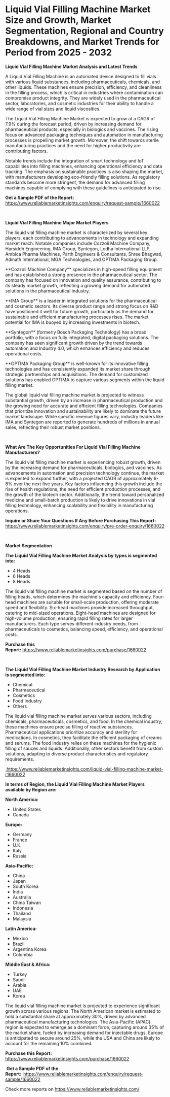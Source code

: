 <p><h1>Liquid Vial Filling Machine Market Size and Growth, Market Segmentation, Regional and Country Breakdowns, and Market Trends for Period from 2025 -  2032</h1></p><p><strong>Liquid Vial Filling Machine Market Analysis and Latest Trends</strong></p>
<p><p>A Liquid Vial Filling Machine is an automated device designed to fill vials with various liquid substances, including pharmaceuticals, chemicals, and other liquids. These machines ensure precision, efficiency, and cleanliness in the filling process, which is critical in industries where contamination can compromise product integrity. They are widely used in the pharmaceutical sector, laboratories, and cosmetic industries for their ability to handle a wide range of vial sizes and liquid viscosities.</p><p>The Liquid Vial Filling Machine Market is expected to grow at a CAGR of 7.9% during the forecast period, driven by increasing demand for pharmaceutical products, especially in biologics and vaccines. The rising focus on advanced packaging techniques and automation in manufacturing processes is propelling market growth. Moreover, the shift towards sterile manufacturing practices and the need for higher productivity are contributing factors. </p><p>Notable trends include the integration of smart technology and IoT capabilities into filling machines, enhancing operational efficiency and data tracking. The emphasis on sustainable practices is also shaping the market, with manufacturers developing eco-friendly filling solutions. As regulatory standards become more stringent, the demand for advanced filling machines capable of complying with these guidelines is anticipated to rise.</p></p>
<p><strong>Get a Sample PDF of the Report:&nbsp;</strong> <a href="https://www.reliablemarketinsights.com/enquiry/request-sample/1660022?utm_campaign=2137&utm_medium=2&utm_source=Github&utm_content=ia&utm_term=20022025&utm_id=liquid-vial-filling-machine">https://www.reliablemarketinsights.com/enquiry/request-sample/1660022</a></p>
<p>&nbsp;</p>
<p><strong>Liquid Vial Filling Machine Major Market Players</strong></p>
<p><p>The liquid vial filling machine market is characterized by several key players, each contributing to advancements in technology and expanding market reach. Notable companies include Cozzoli Machine Company, Harsiddh Engineering, IMA Group, Syntegon, Lodha International LLP, Ambica Pharma Machines, Parth Engineers & Consultants, Shree Bhagwati, Adinath International, MGA Technologies, and OPTIMA Packaging Group.</p><p>**Cozzoli Machine Company** specializes in high-speed filling equipment and has established a strong presence in the pharmaceutical sector. The company has focused on innovation and quality assurance, contributing to its steady market growth, reflecting a growing demand for automated solutions in the pharmaceutical industry.</p><p>**IMA Group** is a leader in integrated solutions for the pharmaceutical and cosmetic sectors. Its diverse product range and strong focus on R&D have positioned it well for future growth, particularly as the demand for sustainable and efficient manufacturing processes rises. The market potential for IMA is buoyed by increasing investments in biotech.</p><p>**Syntegon** (formerly Bosch Packaging Technology) has a broad portfolio, with a focus on fully integrated, digital packaging solutions. The company has seen significant growth driven by the trend towards automation and Industry 4.0, which enhances efficiency and reduces operational costs.</p><p>**OPTIMA Packaging Group** is well-known for its innovative filling technologies and has consistently expanded its market share through strategic partnerships and acquisitions. The demand for customized solutions has enabled OPTIMA to capture various segments within the liquid filling market.</p><p>The global liquid vial filling machine market is projected to witness substantial growth, driven by an increase in pharmaceutical production and the growing need for accurate and efficient filling technologies. Companies that prioritize innovation and sustainability are likely to dominate the future market landscape. While specific revenue figures vary, industry leaders like IMA and Syntegon are reported to generate hundreds of millions in annual sales, reflecting their robust market positions.</p></p>
<p>&nbsp;</p>
<p><strong>What Are The Key Opportunities For Liquid Vial Filling Machine Manufacturers?</strong></p>
<p><p>The liquid vial filling machine market is experiencing robust growth, driven by the increasing demand for pharmaceuticals, biologics, and vaccines. As advancements in automation and precision technology continue, the market is expected to expand further, with a projected CAGR of approximately 6-8% over the next five years. Key factors influencing this growth include the rise of health regulations, the need for efficient production processes, and the growth of the biotech sector. Additionally, the trend toward personalized medicine and small-batch production is likely to drive innovations in vial filling technology, enhancing scalability and flexibility in manufacturing operations.</p></p>
<p><strong>Inquire or Share Your Questions If Any Before Purchasing This Report:</strong> <a href="https://www.reliablemarketinsights.com/enquiry/pre-order-enquiry/1660022?utm_campaign=2137&utm_medium=2&utm_source=Github&utm_content=ia&utm_term=20022025&utm_id=liquid-vial-filling-machine">https://www.reliablemarketinsights.com/enquiry/pre-order-enquiry/1660022</a></p>
<p>&nbsp;</p>
<p><strong>Market Segmentation</strong></p>
<p><strong>The Liquid Vial Filling Machine Market Analysis by types is segmented into:</strong></p>
<p><ul><li>4 Heads</li><li>6 Heads</li><li>8 Heads</li></ul></p>
<p><p>The liquid vial filling machine market is segmented based on the number of filling heads, which determines the machine's capacity and efficiency. Four-head machines are suitable for small-scale production, offering moderate speed and flexibility. Six-head machines provide increased throughput, catering to mid-sized operations. Eight-head machines are designed for high-volume production, ensuring rapid filling rates for larger manufacturers. Each type serves different industry needs, from pharmaceuticals to cosmetics, balancing speed, efficiency, and operational costs.</p></p>
<p><strong>Purchase this Report:&nbsp;</strong><a href="https://www.reliablemarketinsights.com/purchase/1660022?utm_campaign=2137&utm_medium=2&utm_source=Github&utm_content=ia&utm_term=20022025&utm_id=liquid-vial-filling-machine">https://www.reliablemarketinsights.com/purchase/1660022</a></p>
<p>&nbsp;</p>
<p><strong>The Liquid Vial Filling Machine Market Industry Research by Application is segmented into:</strong></p>
<p><ul><li>Chemical</li><li>Pharmaceutical</li><li>Cosmetics</li><li>Food Industry</li><li>Others</li></ul></p>
<p><p>The liquid vial filling machine market serves various sectors, including chemicals, pharmaceuticals, cosmetics, and food. In the chemical industry, these machines ensure precise filling of reactive substances. Pharmaceutical applications prioritize accuracy and sterility for medications. In cosmetics, they facilitate the efficient packaging of creams and serums. The food industry relies on these machines for the hygienic filling of sauces and liquids. Additionally, other sectors benefit from custom solutions, adapting to diverse product characteristics and regulatory requirements.</p></p>
<p><a href="https://www.reliablemarketinsights.com/liquid-vial-filling-machine-market-r1660022?utm_campaign=2137&utm_medium=2&utm_source=Github&utm_content=ia&utm_term=20022025&utm_id=liquid-vial-filling-machine">&nbsp;https://www.reliablemarketinsights.com/liquid-vial-filling-machine-market-r1660022</a></p>
<p><strong>In terms of Region, the Liquid Vial Filling Machine Market Players available by Region are:</strong></p>
<p>
    <p> <strong> North America: </strong>
        <ul>
            <li>United States</li>
            <li>Canada</li>
        </ul>
        </p> 
    <p> <strong> Europe: </strong>
        <ul>
            <li>Germany</li>
            <li>France</li>
            <li>U.K.</li>
            <li>Italy</li>
            <li>Russia</li>
        </ul>
        </p> 
    <p> <strong> Asia-Pacific: </strong>
        <ul>
            <li>China</li>
            <li>Japan</li>
            <li>South Korea</li>
            <li>India</li>
            <li>Australia</li>
            <li>China Taiwan</li>
            <li>Indonesia</li>
            <li>Thailand</li>
            <li>Malaysia</li>
        </ul>
        </p> 
    <p> <strong> Latin America: </strong>
        <ul>
            <li>Mexico</li>
            <li>Brazil</li>
            <li>Argentina Korea</li>
            <li>Colombia</li>
        </ul>
        </p> 
    <p> <strong> Middle East & Africa: </strong>
        <ul>
            <li>Turkey</li>
            <li>Saudi</li>
            <li>Arabia</li>
            <li>UAE</li>
            <li>Korea</li>
        </ul>
    </p>
    </p>
<p><p>The liquid vial filling machine market is projected to experience significant growth across various regions. The North American market is estimated to hold a substantial share at approximately 30%, driven by advanced pharmaceutical manufacturing technologies. The Asia-Pacific (APAC) region is expected to emerge as a dominant force, capturing around 35% of the market share, fueled by increasing demand for injectable drugs. Europe is anticipated to secure around 25%, while the USA and China are likely to account for the remaining 10% combined.</p></p>
<p><strong>Purchase this Report: </strong><a href="https://www.reliablemarketinsights.com/purchase/1660022?utm_campaign=2137&utm_medium=2&utm_source=Github&utm_content=ia&utm_term=20022025&utm_id=liquid-vial-filling-machine">https://www.reliablemarketinsights.com/purchase/1660022</a></p>
<p>&nbsp;<strong>Get a Sample PDF of the Report:&nbsp;&nbsp;</strong><a href="https://www.reliablemarketinsights.com/enquiry/request-sample/1660022?utm_campaign=2137&utm_medium=2&utm_source=Github&utm_content=ia&utm_term=20022025&utm_id=liquid-vial-filling-machine">https://www.reliablemarketinsights.com/enquiry/request-sample/1660022</a></p>
<p><strong></strong></p>
<p>Check more reports on <a href="https://www.reliablemarketinsights.com/?utm_campaign=2137&utm_medium=2&utm_source=Github&utm_content=ia&utm_term=20022025&utm_id=liquid-vial-filling-machine">https://www.reliablemarketinsights.com/</a></p>